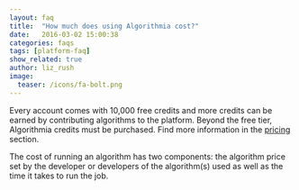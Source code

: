 ```yaml
---
layout: faq
title:  "How much does using Algorithmia cost?"
date:   2016-03-02 15:00:38
categories: faqs
tags: [platform-faq]
show_related: true
author: liz_rush
image:
  teaser: /icons/fa-bolt.png
---
```


Every account comes with 10,000 free credits and more credits can be earned by contributing algorithms to the platform. Beyond the free tier, Algorithmia credits must be purchased. Find more information in the [pricing](https://algorithmia.com/pricing) section.

The cost of running an algorithm has two components: the algorithm price set by the developer or developers of the algorithm(s) used as well as the time it takes to run the job.